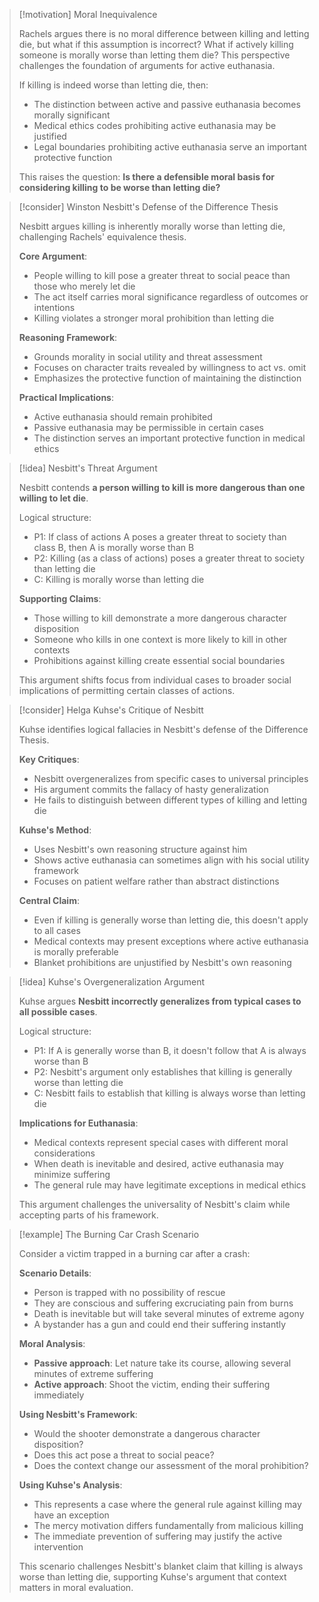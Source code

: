 > [!motivation] Moral Inequivalence
> 
> Rachels argues there is no moral difference between killing and letting die, but what if this assumption is incorrect? What if actively killing someone is morally worse than letting them die? This perspective challenges the foundation of arguments for active euthanasia.
> 
> If killing is indeed worse than letting die, then:
> 
> - The distinction between active and passive euthanasia becomes morally significant
> - Medical ethics codes prohibiting active euthanasia may be justified
> - Legal boundaries prohibiting active euthanasia serve an important protective function
> 
> This raises the question: **Is there a defensible moral basis for considering killing to be worse than letting die?**

> [!consider] Winston Nesbitt's Defense of the Difference Thesis
> 
> Nesbitt argues killing is inherently morally worse than letting die, challenging Rachels' equivalence thesis.
> 
> **Core Argument**:
> 
> - People willing to kill pose a greater threat to social peace than those who merely let die
> - The act itself carries moral significance regardless of outcomes or intentions
> - Killing violates a stronger moral prohibition than letting die
> 
> **Reasoning Framework**:
> 
> - Grounds morality in social utility and threat assessment
> - Focuses on character traits revealed by willingness to act vs. omit
> - Emphasizes the protective function of maintaining the distinction
> 
> **Practical Implications**:
> 
> - Active euthanasia should remain prohibited
> - Passive euthanasia may be permissible in certain cases
> - The distinction serves an important protective function in medical ethics

> [!idea] Nesbitt's Threat Argument
> 
> Nesbitt contends **a person willing to kill is more dangerous than one willing to let die**.
> 
> Logical structure:
> 
> - P1: If class of actions A poses a greater threat to society than class B, then A is morally worse than B
> - P2: Killing (as a class of actions) poses a greater threat to society than letting die
> - C: Killing is morally worse than letting die
> 
> **Supporting Claims**:
> 
> - Those willing to kill demonstrate a more dangerous character disposition
> - Someone who kills in one context is more likely to kill in other contexts
> - Prohibitions against killing create essential social boundaries
> 
> This argument shifts focus from individual cases to broader social implications of permitting certain classes of actions.

> [!consider] Helga Kuhse's Critique of Nesbitt
> 
> Kuhse identifies logical fallacies in Nesbitt's defense of the Difference Thesis.
> 
> **Key Critiques**:
> 
> - Nesbitt overgeneralizes from specific cases to universal principles
> - His argument commits the fallacy of hasty generalization
> - He fails to distinguish between different types of killing and letting die
> 
> **Kuhse's Method**:
> 
> - Uses Nesbitt's own reasoning structure against him
> - Shows active euthanasia can sometimes align with his social utility framework
> - Focuses on patient welfare rather than abstract distinctions
> 
> **Central Claim**:
> 
> - Even if killing is generally worse than letting die, this doesn't apply to all cases
> - Medical contexts may present exceptions where active euthanasia is morally preferable
> - Blanket prohibitions are unjustified by Nesbitt's own reasoning

> [!idea] Kuhse's Overgeneralization Argument
> 
> Kuhse argues **Nesbitt incorrectly generalizes from typical cases to all possible cases**.
> 
> Logical structure:
> 
> - P1: If A is generally worse than B, it doesn't follow that A is always worse than B
> - P2: Nesbitt's argument only establishes that killing is generally worse than letting die
> - C: Nesbitt fails to establish that killing is always worse than letting die
> 
> **Implications for Euthanasia**:
> 
> - Medical contexts represent special cases with different moral considerations
> - When death is inevitable and desired, active euthanasia may minimize suffering
> - The general rule may have legitimate exceptions in medical ethics
> 
> This argument challenges the universality of Nesbitt's claim while accepting parts of his framework.

> [!example] The Burning Car Crash Scenario
> 
> Consider a victim trapped in a burning car after a crash:
> 
> **Scenario Details**:
> 
> - Person is trapped with no possibility of rescue
> - They are conscious and suffering excruciating pain from burns
> - Death is inevitable but will take several minutes of extreme agony
> - A bystander has a gun and could end their suffering instantly
> 
> **Moral Analysis**:
> 
> - **Passive approach**: Let nature take its course, allowing several minutes of extreme suffering
> - **Active approach**: Shoot the victim, ending their suffering immediately
> 
> **Using Nesbitt's Framework**:
> 
> - Would the shooter demonstrate a dangerous character disposition?
> - Does this act pose a threat to social peace?
> - Does the context change our assessment of the moral prohibition?
> 
> **Using Kuhse's Analysis**:
> 
> - This represents a case where the general rule against killing may have an exception
> - The mercy motivation differs fundamentally from malicious killing
> - The immediate prevention of suffering may justify the active intervention
> 
> This scenario challenges Nesbitt's blanket claim that killing is always worse than letting die, supporting Kuhse's argument that context matters in moral evaluation.
